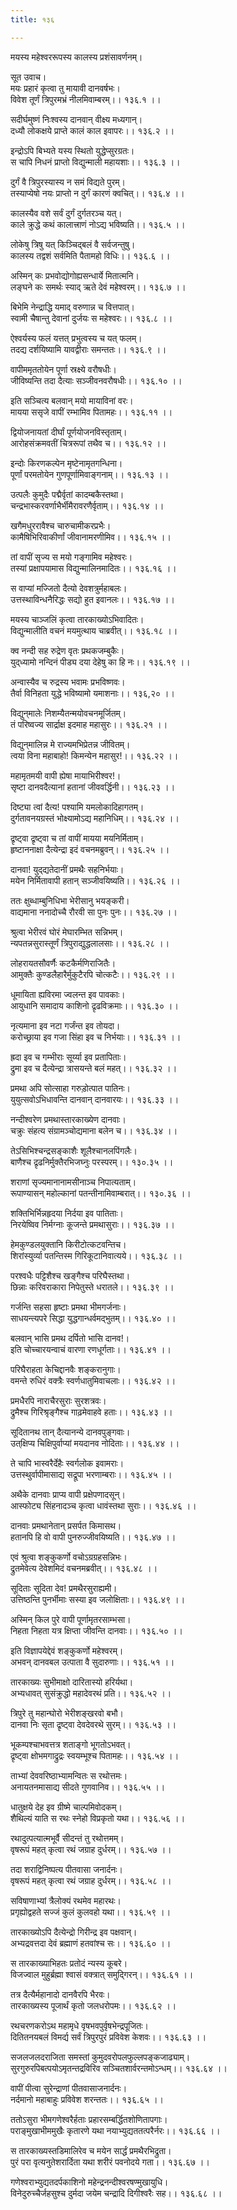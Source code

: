 ```yaml
---
title: १३६

---
```

मयस्य महेश्वररूपस्य कालस्य प्रशंसावर्णनम्।  
  
सूत उवाच।  
मयः प्रहारं कृत्वा तु मायावी दानवर्षभः।  
विवेश तूर्णं त्रिपुरमभ्रं नीलमिवाम्बरम्।। १३६.१ ।।  
  
सदीर्घमुष्णं निःश्वस्य दानवान्‌ वीक्ष्य मध्यगान्।  
दध्यौ लोकक्षये प्राप्ते कालं काल इवापरः।। १३६.२ ।।  
  
इन्द्रोऽपि बिभ्यते यस्य स्थितो युद्धेप्सुरग्रतः।  
स चापि निधनं प्राप्तो विद्युन्माली महायशाः।। १३६.३ ।।  
  
दुर्गं वै त्रिपुरस्यास्य न समं विद्यते पुरम्।  
तस्याप्येषो नयः प्राप्तो न दुर्गं कारणं क्वचित्।। १३६.४ ।।  
  
कालस्यैव वशे सर्वं दुर्गं दुर्गतरञ्च यत्।  
काले क्रुद्धे कथं कालात्त्राणं नोऽद्य भविष्यति।। १३६.५ ।।  
  
लोकेषु त्रिषु यत् किञ्चिद्‌बलं वै सर्वजन्तुषु।  
कालस्य तद्वशं सर्वमिति पैतामहो विधिः।। १३६.६ ।।  
  
अस्मिन् कः प्रभवोद्योगोह्यसन्धार्ये मितात्मनि।  
लङ्घने कः समर्थः स्याद् ऋते देवं महेश्वरम्।। १३६.७ ।।  
  
बिभेमि नेन्द्राद्धि यमाद् वरुणान्न च वित्तपात्।  
स्वामी चैषान्तु देवानां दुर्जयः स महेश्वरः।। १३६.८ ।।  
  
ऐश्वर्यस्य फलं यत्तत् प्रभुत्वस्य च यत् फलम्।  
तदद्य दर्शयिष्यामि यावद्वीराः समन्ततः।। १३६.९ ।।  
  
वापीममृततोयेन पूर्णा स्रक्ष्ये वरौषधीः।  
जीविष्यन्ति तदा दैत्याः सञ्जीवनवरौषधीः।। १३६.१० ।।  
  
इति सञ्चित्य बलवान् मयो मायाविनां वरः।  
मायया ससृजे वापीं रम्भामिव पितामहः।। १३६.११ ।।  
  
द्वियोजनायतां दीर्घां पूर्णयोजनविस्तृताम्।  
आरोहसंक्रमवतीं चित्ररूपां तथैव च।। १३६.१२ ।।  
  
इन्दोः किरणकल्पेन मृष्टेनामृतगन्धिना।  
पूर्णां परमतोयेन गुणपूर्णामिवाङ्गनाम्।। १३६.१३ ।।  
  
उत्पलैः कुमुदैः पद्मैर्वृतां कादम्बकैस्तथा।  
चन्द्रभास्करवर्णाभैर्भीमैरावरणैर्वृताम्।। १३६.१४ ।।  
  
खगैमधुररावैश्च चारुचामीकरप्रभैः।  
कामैषिभिरिवाकीर्णां जीवानामरणीमिव।। १३६.१५ ।।  
  
तां वापीं सृज्य स मयो गङ्गामिव महेश्वरः।  
तस्यां प्रक्षापयामास विद्युन्मालिनमादितः।। १३६.१६ ।।  
  
स वाप्यां मज्जितो दैत्यो देवशत्रुर्महाबलः।  
उत्तस्थाविन्धनैरिद्धः सद्यो हुत इवानलः।। १३६.१७ ।।  
  
मयस्य चाञ्जलिं कृत्वा तारकाख्योऽभिवादितः।  
विद्युन्मालीति वचनं मयमुत्थाय चाब्रवीत्।। १३६.१८ ।।  
  
क्व नन्दी सह रुद्रेण वृतः प्रथकजम्बुकैः।  
युद्‌ध्यामो नन्दिनं पीड्य दया देहेषु का हि नः।। १३६.१९ ।।  
  
अन्वास्यैव च रुद्रस्य भवामः प्रभविष्णवः।  
तैर्वा विनिहता युद्धे भविष्यामो यमाशनाः।। १३६,२० ।।  
  
विद्युन्‌मालेः निशम्यैतन्मयोवचनमूर्जितम्।  
तं परिष्वज्य सार्द्राक्ष इदमाह महासुरः।। १३६.२१ ।।  
  
विद्युन्‌मालिन्न मे राज्यमभिप्रेतन्न जीवितम्।  
त्वया विना महाबाहो! किमन्येन महासुर!।। १३६.२२ ।।  
  
महामृतमयी वापी ह्येषा मायाभिरीश्वर!।  
सृष्टा दानवदैत्यानां हतानां जीववर्द्धिनी।। १३६.२३ ।।  
  
दिष्ट्या त्वां दैत्य! पश्यामि यमलोकादिहागतम्।  
दुर्गतावनयग्रस्तं भोक्ष्यामोऽद्य महानिधिम्।। १३६.२४ ।।  
  
द्रृष्ट्वा द्रृष्ट्वा च तां वापीं मायया मयनिर्मिताम्।  
हृष्टाननाक्षा दैत्येन्द्रा इदं वचनमब्रुवन्।। १३६.२५ ।।  
  
दानवा! युद्‌द्यतेदानीं प्रमथैः सहनिर्भयाः।  
मयेन निर्मितावापी हतान् सञ्जीवयिष्यति।। १३६.२६ ।।  
  
ततः क्षुब्धाम्बुनिधिभा भेरीसानु भयङ्करी।  
वाद्यमाना ननादोच्चै रौरवी सा पुनः पुनः।। १३६.२७ ।।  
  
श्रुत्वा भेरीरवं घोरं मेघारम्भित सन्निभम्।  
न्यपतन्नसुरास्तूर्णं त्रिपुराद्युद्धलालसाः।। १३६.२८ ।।  
  
लोहरायतसौवर्णैः कटकैर्मणिराजितैः।  
आमुक्तैः कुण्डलैहारैर्मुकुटैरपि चोत्कटैः।। १३६.२९ ।।  
  
धूमायिता ह्यविरमा ज्वलन्त इव पावकाः।  
आयुधानि समादाय काशिनो द्रृढविक्रमाः।। १३६.३० ।।  
  
नृत्यमाना इव नटा गर्जंन्त इव तोयदा।  
करोच्छ्राया इव गजा सिंहा इव च निर्भयाः।। १३६.३१ ।।  
  
ह्रदा इव च गम्भीराः सूर्य्या इव प्रतापिताः।  
द्रुमा इव च दैत्येन्द्रा त्रासयन्ते बलं महत्।। १३६.३२ ।।  
  
प्रमथा अपि सोत्साहा गरुड़ोत्पात पातिनः।  
युयुत्सवोऽभिधावन्ति दानवान् दानवारयः।। १३६.३३ ।।  
  
नन्दीश्वरेण प्रमथास्तारकाख्येण दानवाः।  
चक्रुः संहत्य संग्रामञ्चोद्यमाना बलेन च।। १३६.३४ ।।  
  
तेऽसिभिश्चन्द्रसङ्काशैः शूलैश्चानलपिंगलैः।  
बाणैश्च द्रृढनिर्मुक्तैरभिजघ्नुः परस्परम्।। १३०.३५ ।।  
  
शराणां सृज्यमानानामसीनाञ्च निपात्यताम्।  
रूपाण्यासन्‌ महोल्कानां पतन्तीनामिवाम्बरात्।। १३०.३६ ।।  
  
शक्तिभिर्भिन्नहृदया निर्दया इव पातिताः।  
निरयेष्विव निर्मग्नाः कूजन्ते प्रमथासुराः।। १३६.३७ ।।  
  
हेमकुण्डलयुक्तानि किरीटोत्कटवन्तिच।  
शिरांस्युर्व्या पतन्तिस्म गिरिकूटानिवात्यये।। १३६.३८ ।।  
  
परश्वधैः पट्टिशैश्च खङ्गैश्च परिघैस्तथा।  
छिन्नाः करिवराकारा निपेतुस्ते धरातले।। १३६.३९ ।।  
  
गर्जन्ति सहसा हृष्टाः प्रमथा भीमगर्जनाः।  
साधयन्त्यपरे सिद्धा युद्धगान्धर्वमद्भुतम्।। १३६.४० ।।  
  
बलवान्‌ भासि प्रमथ दर्पितो भासि दानव!।  
इति चोच्चारयन्वाचं वारणा रणधूर्गताः।। १३६.४१ ।।  
  
परिघैराहता केचिद्दानवैः शङ्करानुगाः।  
वमन्ते रुधिरं वक्त्रैः स्वर्णधातुमिवाचलाः।। १३६.४२ ।।  
  
प्रमधैरपि नाराचैरसुराः सुरशत्रवः।  
द्रुमैश्च गिरिश्रृङ्गैश्च गाढ़मेवाहवे हताः।। १३६.४३ ।।  
  
सूदितानथ तान् दैत्यानन्ये दानवपुङ्गवाः।  
उत्‌क्षिप्य चिक्षिपुर्वाप्यां मयदानव नोदिताः।। १३६.४४ ।।  
  
ते चापि भास्वरैर्देहैः स्वर्गलोक इवामराः।  
उत्तस्थुर्वापीमासाद्य सद्रूपा भरणाम्बराः।। १३६.४५ ।।  
  
अथैके दानवाः प्राप्य वापी प्रक्षेपणादसून्।  
आस्फोट्य सिंहनादञ्च कृत्वा धावंस्तथा सुराः।। १३६.४६ ।।  
  
दानवाः प्रमथानेतान् प्रसर्पत किमासथ।  
हतानपि हि वो वापी पुनरुज्जीवयिष्यति।। १३६.४७ ।।  
  
एवं श्रुत्वा शङ्कुकर्णो वचोऽग्रग्रहसन्निभः।  
द्रुतमेवेत्य देवेशमिदं वचनमब्रवीत्।। १३६.४८ ।।  
  
सूदिताः सूदिता देव! प्रमथैरसुराह्यमी।  
उत्तिष्ठन्ति पुनर्भीमाः सस्या इव जलोक्षिताः।। १३६.४९ ।।  
  
अस्मिन् किल पुरे वापी पूर्णामृतरसाम्भसा।  
निहता निहता यत्र क्षिप्ता जीवन्ति दानवाः।। १३६.५० ।।  
  
इति विज्ञापयेद्देवं शङ्कुकर्णो महेश्वरम्।  
अभवन् दानवबल उत्पाता वै सुदारुणाः।। १३६.५१ ।।  
  
तारकाख्यः सुभीमाक्षो दारितास्यो हरिर्यथा।  
अभ्यधावत् सुसंक्रुद्धो महादेवरथं प्रति।। १३६.५२ ।।  
  
त्रिपुरे तु महान्घोरो भेरीशङ्खरवो बभौ।  
दानवा निः सृता द्रृष्ट्वा देवदेवरथे सुरम्।। १३६.५३ ।।  
  
भूकम्पश्चाभवत्तत्र शताङ्गो भूगतोऽभवत्।  
द्रृष्ट्वा क्षोभमगाद्रुद्रः स्वयम्भूश्च पितामहः।। १३६.५४ ।।  
  
ताभ्यां देववरिष्ठाभ्यामन्वितः स रथोत्तमः।  
अनायतनमासाद्य सीदते गुणवानिव।। १३६.५५ ।।  
  
धातुक्षये देह इव ग्रीष्मे चाल्पमिवोदकम्।  
शैथिल्यं याति स रथः स्नेहो विप्रकृतो यथा।। १३६.५६ ।।  
  
रथादुत्पत्यात्मभूर्वै सीदन्तं तु रथोत्तमम्।  
वृषरूपं महत् कृत्वा रथं जग्राह दुर्धरम्।। १३६.५७ ।।  
  
तदा शराद्विनिष्पत्य पीतवासा जनार्दनः।  
वृषरूपं महत् कृत्वा रथं जग्राह दुर्धरम्।। १३६.५८ ।।  
  
सविषाणाभ्यां त्रैलोक्यं रथमेव महारथः।  
प्रगृह्योद्वहते सज्जं कुलं कुलवहो यथा।। १३६.५९ ।।  
  
तारकाख्योऽपि दैत्येन्द्रो गिरीन्द्र इव पक्षवान्।  
अभ्यद्रवत्तदा देवं ब्रह्माणं हतवांश्च सः।। १३६.६० ।।  
  
स तारकाख्याभिहतः प्रतोदं न्यस्य कूबरे।  
विजज्वाल मुहुर्ब्रह्मा श्वासं वक्त्रात् समुद्गिरन्।। १३६.६१ ।।  
  
तत्र दैत्यैर्महानादो दानवैरपि भैरवः।  
तारकाख्यस्य पूजार्थं कृतो जलधरोपमः।। १३६.६२ ।।  
  
रथचरणकरोऽथ महामृधे वृषभवपुर्वृषभेन्द्रपूजितः।  
दितितनयबलं विमर्द्य सर्वं त्रिपुरपुरं प्रविवेश केशवः।। १३६.६३ ।।  
  
सजलजलदराजिता समस्तां कुमुदवरोपलफुल्लपङ्कजाढ्याम्।  
सुरगुरुरपिबत्पयोऽमृतन्तद्रविरिव सञ्चितशार्वरन्तमोऽन्धम्।। १३६.६४ ।।  
  
वापीं पीत्वा सुरेन्द्राणां पीतवासाजनार्दनः।  
नर्दमानो महाबाहुः प्रविवेश शरन्ततः।। १३६.६५ ।।  
  
ततोऽसुरा भीमगणेश्वरैर्हताः प्रहारसम्बर्द्धितशोणितापगाः।  
पराङ्मुखाभीममुखैः कृतारणे यथा नयाभ्युद्यततत्परैर्नरः।। १३६.६६ ।।  
  
स तारकाख्यस्तडिमालिरेव च मयेन सार्द्धं प्रमथैरभिद्रुता।  
पुरं परा वृत्यनुतेशरार्दिता यथा शरीरं पवनोदये गता।। १३६.६७ ।।  
  
गणेश्वराभ्युद्यतदर्पकाशिनो महेन्द्रनन्दीश्वरषण्मुखायुधि।  
विनेदुरुच्चैर्जहसुश्च दुर्मदा जयेम चन्द्रादि दिगीश्वरैः सह।। १३६.६८ ।।